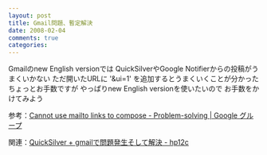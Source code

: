 ```yaml
---
layout: post
title: Gmail問題、暫定解決
date: 2008-02-04
comments: true
categories:
---
```



Gmailのnew English versionでは
QuickSilverやGoogle Notifierからの投稿がうまくいかない
ただ開いたURLに '&ui=1' を追加するとうまくいくことが分かった
ちょっとお手数ですが
やっぱりnew English versionを使いたいので
お手数をかけてみよう

参考：[Cannot use mailto links to compose - Problem-solving | Google グループ](http://groups.google.to/group/Gmail-Problem-solving/msg/deaa183694ac82d8)

関連：[QuickSilver + gmailで問題発生そして解決 - hp12c](http://d.hatena.ne.jp/keyesberry/20080119/p1)